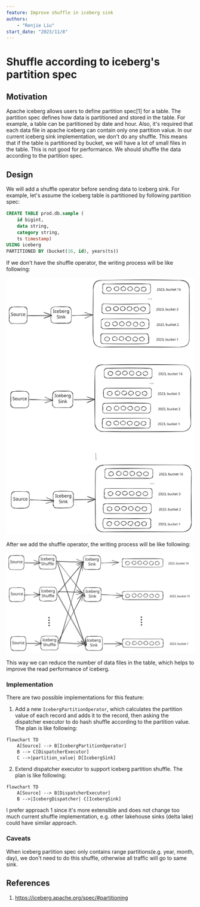 ```yaml
---
feature: Improve shuffle in iceberg sink
authors:
    - "Renjie Liu"
start_date: "2023/11/8"
---
```


# Shuffle according to iceberg's partition spec

## Motivation

Apache iceberg allows users to define partition spec[1] for a table. The partition spec defines how data is partitioned and stored in the table. For example, a table can be partitioned by date and hour. Also, it's required that each data file in apache iceberg can contain only one partition value. In our current iceberg sink implementation, we don't do any shuffle. This means that if the table is partitioned by bucket, we will have a lot of small files in the table. This is not good for performance. We should shuffle the data according to the partition spec.

## Design

We will add a shuffle operator before sending data to iceberg sink. For example, let's assume the iceberg table is partitioned by following partition spec:

```sql
CREATE TABLE prod.db.sample (
    id bigint,
    data string,
    category string,
    ts timestamp)
USING iceberg
PARTITIONED BY (bucket(16, id), years(ts))
```

If we don't have the shuffle operator, the writing process will be like following:

![image](images/0077-iceberg-sink-shuffle/before_shuffle.svg)

After we add the shuffle operator, the writing process will be like following:

![image](images/0077-iceberg-sink-shuffle/after_shuffle.svg)

This way we can reduce the number of data files in the table, which helps to improve the read performance of iceberg.

### Implementation

There are two possible implementations for this feature:

1. Add a new `IcebergPartitionOperator`, which calculates the partition value of each record and adds it to the record, then asking the dispatcher executor to do hash shuffle according to the partition value. The plan is like following:

```mermaid
flowchart TD
    A[Source] --> B[IcebergPartitionOperator]
    B --> C[DispatcherExecutor]
    C -->|partition_value| D[IcebergSink]
```

2. Extend dispatcher executor to support iceberg partition shuffle. The plan is like following:

```mermaid 
flowchart TD
    A[Source] --> B[DispatcherExecutor]
    B -->|IcebergDispatcher| C[IcebergSink]
```

I prefer approach 1 since it's more extensible and does not change too much current shuffle implementation, e.g. other lakehouse sinks (delta lake) could have similar approach.

### Caveats

When iceberg partition spec only contains range partitions(e.g. year, month, day), we don't need to do this shuffle, otherwise all traffic will go to same sink.

## References

1. https://iceberg.apache.org/spec/#partitioning